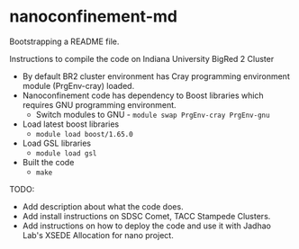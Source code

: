 # nanoconfinement-md

Bootstrapping a README file.

Instructions to compile the code on Indiana University BigRed 2 Cluster 
* By default BR2 cluster environment has Cray programming environment module (PrgEnv-cray) loaded. 
* Nanoconfinement code has dependency to Boost libraries which requires GNU programming environment. 
    * Switch modules to GNU - ```module swap PrgEnv-cray PrgEnv-gnu```
* Load latest boost libraries
    * ```module load boost/1.65.0```
* Load GSL libraries
    * ```module load gsl```
* Built the code
    * ```make```

TODO: 
* Add description about what the code does.
* Add install instructions on SDSC Comet, TACC Stampede Clusters. 
* Add instructions on how to deploy the code and use it with Jadhao Lab's XSEDE Allocation for nano project.
